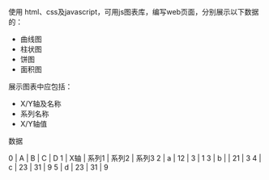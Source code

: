 使用 html、css及javascript，可用js图表库，编写web页面，分别展示以下数据的：

- 曲线图
- 柱状图
- 饼图
- 面积图

展示图表中应包括：

- X/Y轴及名称
- 系列名称
- X/Y轴值

数据


0 | A | B | C | D
1 | X轴 | 系列1 | 系列2 | 系列3
2 | a | 12 | 3 | 1
3 | b |  | 21 | 3
4 | c | 23 | 31 | 9
5 | d | 23 | 31 | 9
